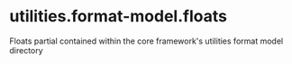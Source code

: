 utilities.format-model.floats
=============================

Floats partial contained within the core framework's utilities format model directory
